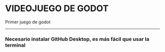 # VIDEOJUEGO DE GODOT
Primer juego de godot

---

### Necesario instalar GitHub Desktop, es más fácil que usar la terminal
